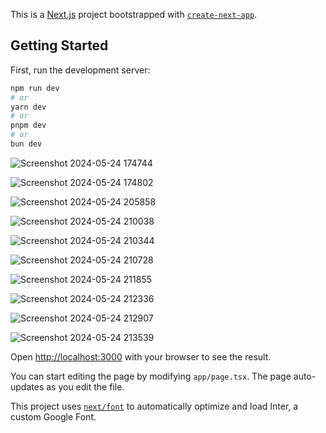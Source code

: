 This is a [Next.js](https://nextjs.org/) project bootstrapped with [`create-next-app`](https://github.com/vercel/next.js/tree/canary/packages/create-next-app).

## Getting Started

First, run the development server:

```bash
npm run dev
# or
yarn dev
# or
pnpm dev
# or
bun dev
```


![Screenshot 2024-05-24 174744](https://github.com/TalhaBruh/Mood-Therapy-ChatBot-NextJS-using-GPT3.5/assets/79919912/6a4b789b-b447-4e85-9227-ec7657343f67)

![Screenshot 2024-05-24 174802](https://github.com/TalhaBruh/Mood-Therapy-ChatBot-NextJS-using-GPT3.5/assets/79919912/e45d86f2-1740-491b-835b-1701bcbd69bc)

![Screenshot 2024-05-24 205858](https://github.com/TalhaBruh/Mood-Therapy-ChatBot-NextJS-using-GPT3.5/assets/79919912/cfbc6ffe-214b-4191-b41a-171ae644489b)

![Screenshot 2024-05-24 210038](https://github.com/TalhaBruh/Mood-Therapy-ChatBot-NextJS-using-GPT3.5/assets/79919912/4219ea8d-1b8b-406e-bc69-9160ab5a6584)

![Screenshot 2024-05-24 210344](https://github.com/TalhaBruh/Mood-Therapy-ChatBot-NextJS-using-GPT3.5/assets/79919912/c440051d-120a-4f7b-a6f0-b8fed6bfb4c6)

![Screenshot 2024-05-24 210728](https://github.com/TalhaBruh/Mood-Therapy-ChatBot-NextJS-using-GPT3.5/assets/79919912/b568abb0-eedd-4763-a56b-998a9842845b)

![Screenshot 2024-05-24 211855](https://github.com/TalhaBruh/Mood-Therapy-ChatBot-NextJS-using-GPT3.5/assets/79919912/b0d59a5e-ca9d-43ef-b988-ca6d40a7ff5d)

![Screenshot 2024-05-24 212336](https://github.com/TalhaBruh/Mood-Therapy-ChatBot-NextJS-using-GPT3.5/assets/79919912/4bea5096-9578-49ef-a5f0-63ed75ad5f57)

![Screenshot 2024-05-24 212907](https://github.com/TalhaBruh/Mood-Therapy-ChatBot-NextJS-using-GPT3.5/assets/79919912/5c391947-ce28-4c81-9fc9-47d40f020a0c)

![Screenshot 2024-05-24 213539](https://github.com/TalhaBruh/Mood-Therapy-ChatBot-NextJS-using-GPT3.5/assets/79919912/391e4551-5b99-4ede-9fc5-21682469cd1b)

Open [http://localhost:3000](http://localhost:3000) with your browser to see the result.

You can start editing the page by modifying `app/page.tsx`. The page auto-updates as you edit the file.

This project uses [`next/font`](https://nextjs.org/docs/basic-features/font-optimization) to automatically optimize and load Inter, a custom Google Font.
